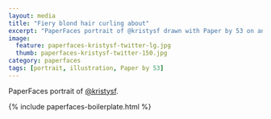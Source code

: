 ```yaml
---
layout: media
title: "Fiery blond hair curling about"
excerpt: "PaperFaces portrait of @kristysf drawn with Paper by 53 on an iPad."
image: 
  feature: paperfaces-kristysf-twitter-lg.jpg
  thumb: paperfaces-kristysf-twitter-150.jpg
category: paperfaces
tags: [portrait, illustration, Paper by 53]
---
```


PaperFaces portrait of [@kristysf](http://twitter.com/kristysf).

{% include paperfaces-boilerplate.html %}